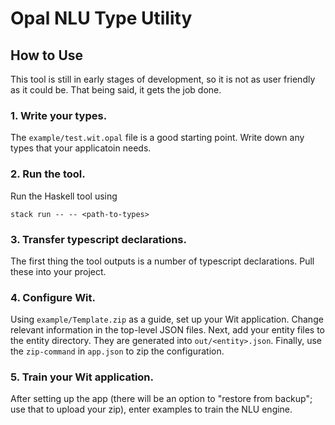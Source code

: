 # Opal NLU Type Utility

## How to Use
This tool is still in early stages of development, so it is not as user friendly
as it could be. That being said, it gets the job done.

### 1. Write your types.
The `example/test.wit.opal` file is a good starting point. Write down any types
that your applicatoin needs.

### 2. Run the tool.
Run the Haskell tool using
```
stack run -- -- <path-to-types>
```

### 3. Transfer typescript declarations.
The first thing the tool outputs is a number of typescript declarations. Pull
these into your project.

### 4. Configure Wit.
Using `example/Template.zip` as a guide, set up your Wit application. Change
relevant information in the top-level JSON files. Next, add your entity files to
the entity directory. They are generated into `out/<entity>.json`. Finally, use
the `zip-command` in `app.json` to zip the configuration.

### 5. Train your Wit application.
After setting up the app (there will be an option to "restore from backup"; use
that to upload your zip), enter examples to train the NLU engine.
